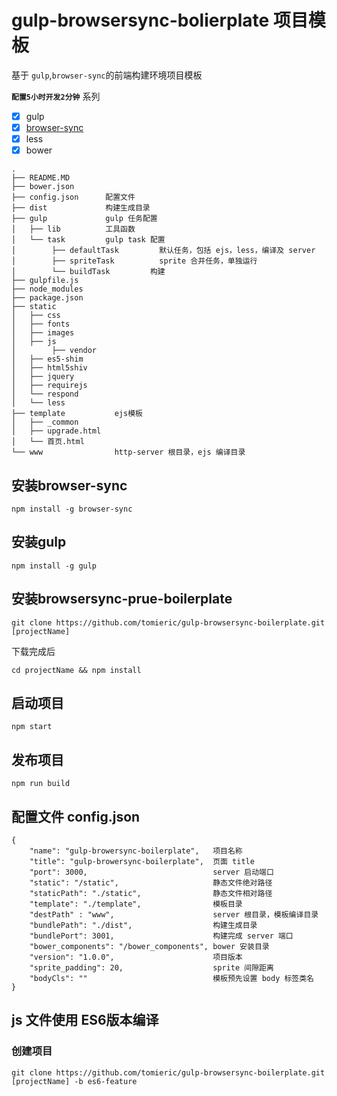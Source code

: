 # gulp-browsersync-bolierplate 项目模板

基于 `gulp`,`browser-sync`的前端构建环境项目模板

**`配置5小时开发2分钟`** 系列

- [x] gulp
- [x] [browser-sync](https://www.browsersync.io/)
- [x] less
- [x] bower

```
.
├── README.MD
├── bower.json
├── config.json      配置文件
├── dist             构建生成目录
├── gulp             gulp 任务配置
│   ├── lib          工具函数
│   └── task         gulp task 配置
│        ├── defaultTask         默认任务，包括 ejs，less，编译及 server
│        ├── spriteTask          sprite 合并任务，单独运行
│        └── buildTask         构建
├── gulpfile.js
├── node_modules
├── package.json
├── static
│   ├── css
│   ├── fonts
│   ├── images
│   ├── js
│        ├── vendor
│   ├── es5-shim
│   ├── html5shiv
│   ├── jquery
│   ├── requirejs
│   └── respond
│   └── less
├── template           ejs模板
│   ├── _common
│   ├── upgrade.html
│   └── 首页.html
└── www                http-server 根目录，ejs 编译目录

```


## 安装browser-sync

```
npm install -g browser-sync
```

## 安装gulp

```
npm install -g gulp
```


## 安装browsersync-prue-boilerplate

```
git clone https://github.com/tomieric/gulp-browsersync-boilerplate.git [projectName]
```

下载完成后

```
cd projectName && npm install 
```

## 启动项目

```
npm start
```

## 发布项目

```
npm run build
```

## 配置文件 config.json

```
{
    "name": "gulp-browersync-boilerplate",   项目名称
    "title": "gulp-browersync-boilerplate",  页面 title
    "port": 3000,                            server 启动端口
    "static": "/static",                     静态文件绝对路径
    "staticPath": "./static",                静态文件相对路径
    "template": "./template",                模板目录
    "destPath" : "www",                      server 根目录，模板编译目录
    "bundlePath": "./dist",                  构建生成目录
    "bundlePort": 3001,                      构建完成 server 端口
    "bower_components": "/bower_components", bower 安装目录
    "version": "1.0.0",                      项目版本
    "sprite_padding": 20,                    sprite 间隙距离
    "bodyCls": ""                            模板预先设置 body 标签类名
}
```

## js 文件使用 ES6版本编译


### 创建项目

```
git clone https://github.com/tomieric/gulp-browsersync-boilerplate.git [projectName] -b es6-feature
```